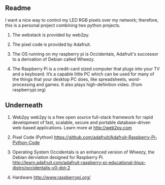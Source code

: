 ## Readme

I want a nice way to control my LED RGB pixels over my network; therefore, this is a personal project combining two python projects.

1. The webstack is provided by web2py. 

2. The pixel code is provided by Adafruit. 

3. The OS running on my raspberry pi is Occidentals, Adafruit's successor to a derivation of Debian called Wheezy. 

4. The Raspberry Pi is a credit-card sized computer that plugs into your TV and a keyboard. It’s a capable little PC which can be used for many of the things that your desktop PC does, like spreadsheets, word-processing and games. It also plays high-definition video. (from raspberrypi.org)




## Underneath
1. Web2py
web2py is a free open source full-stack framework for rapid development of fast, scalable, secure and portable database-driven web-based applications. 
Learn more at http://web2py.com

2. Pixel Code (Python)
https://github.com/adafruit/Adafruit-Raspberry-Pi-Python-Code

3. Operating System
Occidentals is an enhanced version of Wheezy, the Debian derviation designed for Raspberry Pi. 
http://learn.adafruit.com/adafruit-raspberry-pi-educational-linux-distro/occidentalis-v0-dot-2

4. Hardware
http://www.raspberrypi.org/

